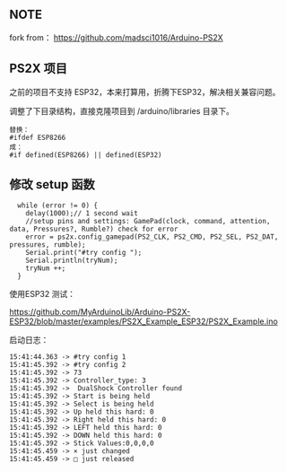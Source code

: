 ## NOTE

fork from： https://github.com/madsci1016/Arduino-PS2X

## PS2X 项目

之前的项目不支持 ESP32，本来打算用，折腾下ESP32，解决相关兼容问题。

调整了下目录结构，直接克隆项目到 /arduino/libraries 目录下。

```
替换：
#ifdef ESP8266
成：
#if defined(ESP8266) || defined(ESP32)
```

## 修改 setup 函数



```
  while (error != 0) {
    delay(1000);// 1 second wait
    //setup pins and settings: GamePad(clock, command, attention, data, Pressures?, Rumble?) check for error
    error = ps2x.config_gamepad(PS2_CLK, PS2_CMD, PS2_SEL, PS2_DAT, pressures, rumble);
    Serial.print("#try config ");
    Serial.println(tryNum);
    tryNum ++;
  }
```

使用ESP32 测试：

https://github.com/MyArduinoLib/Arduino-PS2X-ESP32/blob/master/examples/PS2X_Example_ESP32/PS2X_Example.ino

启动日志：

```
15:41:44.363 -> #try config 1
15:41:45.392 -> #try config 2
15:41:45.392 -> 73
15:41:45.392 -> Controller_type: 3
15:41:45.392 ->  DualShock Controller found 
15:41:45.392 -> Start is being held
15:41:45.392 -> Select is being held
15:41:45.392 -> Up held this hard: 0
15:41:45.392 -> Right held this hard: 0
15:41:45.392 -> LEFT held this hard: 0
15:41:45.392 -> DOWN held this hard: 0
15:41:45.392 -> Stick Values:0,0,0,0
15:41:45.459 -> × just changed
15:41:45.459 -> □ just released
```